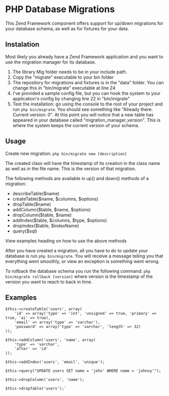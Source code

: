PHP Database Migrations
=================

This Zend Framework component offers support for up/down migrations for your database schema, as well as for fixtures for your data.

Instalation
-----------

Most likely you already have a Zend Framework application and you want to use the migration manager for its database.

1. The library Mig folder needs to be in your include path.
2. Copy the "migrate" executable to your bin folder
3. The repository for migrations and fixtures is in the "data" folder. You can change this in "bin/migrate" executable at line 24
4. I've provided a sample config file, but you can hook the system to your application's config by changing line 22 in "bin/migrate"
5. Test the installation: go using the console to the root of your project and run `php bin/migrate`. You should see something like "Already there. Current version: 0". At this point you will notice that a new table has appeared in your database called "migration_manager_version". This is where the system keeps the current version of your schema.

Usage
-----

Create new migration: `php bin/migrate new [description]`

The created class will have the timestamp of its creation in the class name as well as in the file name. This is the version of that migration.

The following methods are available in up() and down() methods of a migration:

* describeTable($name)
* createTable($name, $columns, $options)
* dropTable($name)
* addColumn($table, $name, $options)
* dropColumn($table, $name)
* addIndex($table, $columns, $type, $options)
* dropIndex($table, $indexName)
* query($sql)

View examples heading on how to use the above methods

After you have created a migration, all you have to do to update your database is run `php bin/migrate`. You will receive a message telling you that everything went smoothly, or view an exception is something went wrong.

To rollback the database schema you run the following command: `php bin/migrate rollback [version]` where version is the timestamp of the version you want to reach to back in time.

Examples
--------

    $this->createTable('users', array(
        'id' => array('type' => 'int', 'unsigned' => true, 'primary' => true, 'ai' => true),
        'email' => array('type' => 'varchar'),
        'password' => array('type' => 'varchar', 'length' => 32)
    ));

    $this->addColumn('users', 'name', array(
        'type' => 'varchar',
        'after' => 'id'
    ));

    $this->addIndex('users', 'email', 'unique');

    $this->query("UPDATE users SET name = 'john' WHERE name = 'johnny'");

    $this->dropColumn('users', 'name');

    $this->dropTable('users');`
